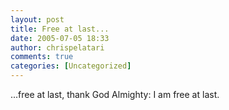 ```yaml
---
layout: post
title: Free at last...
date: 2005-07-05 18:33
author: chrispelatari
comments: true
categories: [Uncategorized]
---
```


<p>...free at last, thank God Almighty: I am free at last.</p>
